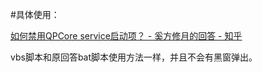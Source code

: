 #具体使用：

[如何禁用QPCore service启动项？ - 奚方修月的回答 - 知乎](https://www.zhihu.com/question/30848564/answer/247452307)


vbs脚本和原回答bat脚本使用方法一样，并且不会有黑窗弹出。
